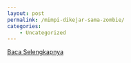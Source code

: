 ```yaml
---
layout: post
permalink: /mimpi-dikejar-sama-zombie/
categories:
    - Uncategorized
---
```


[Baca Selengkapnya](/01)